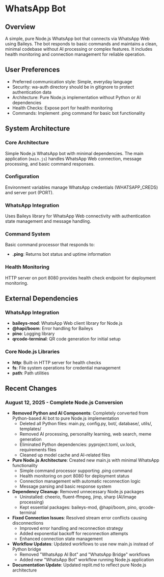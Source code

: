# WhatsApp Bot

## Overview
A simple, pure Node.js WhatsApp bot that connects via WhatsApp Web using Baileys. The bot responds to basic commands and maintains a clean, minimal codebase without AI processing or complex features. It includes health monitoring and connection management for reliable operation.

## User Preferences
- Preferred communication style: Simple, everyday language
- Security: wa-auth directory should be in gitignore to protect authentication data
- Architecture: Pure Node.js implementation without Python or AI dependencies
- Health Checks: Expose port for health monitoring
- Commands: Implement .ping command for basic bot functionality

## System Architecture
### Core Architecture
Simple Node.js WhatsApp bot with minimal dependencies. The main application (`main.js`) handles WhatsApp Web connection, message processing, and basic command responses.

### Configuration
Environment variables manage WhatsApp credentials (WHATSAPP_CREDS) and server port (PORT).

### WhatsApp Integration
Uses Baileys library for WhatsApp Web connectivity with authentication state management and message handling.

### Command System
Basic command processor that responds to:
- **.ping**: Returns bot status and uptime information

### Health Monitoring
HTTP server on port 8080 provides health check endpoint for deployment monitoring.

## External Dependencies
### WhatsApp Integration
- **baileys-mod**: WhatsApp Web client library for Node.js
- **@hapi/boom**: Error handling for Baileys
- **pino**: Logging library
- **qrcode-terminal**: QR code generation for initial setup

### Core Node.js Libraries
- **http**: Built-in HTTP server for health checks
- **fs**: File system operations for credential management
- **path**: Path utilities

## Recent Changes

### August 12, 2025 - Complete Node.js Conversion
- **Removed Python and AI Components**: Completely converted from Python-based AI bot to pure Node.js implementation
  - Deleted all Python files: main.py, config.py, bot/, database/, utils/, templates/
  - Removed AI processing, personality learning, web search, meme generation
  - Eliminated Python dependencies: pyproject.toml, uv.lock, requirements files
  - Cleaned up model cache and AI-related files
- **Pure Node.js Architecture**: Created new main.js with minimal WhatsApp functionality
  - Simple command processor supporting .ping command
  - Health monitoring on port 8080 for deployment status
  - Connection management with automatic reconnection logic
  - Message parsing and basic response system
- **Dependency Cleanup**: Removed unnecessary Node.js packages
  - Uninstalled: cheerio, fluent-ffmpeg, jimp, sharp (AI/image processing)
  - Kept essential packages: baileys-mod, @hapi/boom, pino, qrcode-terminal
- **Fixed Connection Issues**: Resolved stream error conflicts causing disconnections
  - Improved error handling and reconnection strategy
  - Added exponential backoff for reconnection attempts
  - Enhanced connection state management
- **Workflow Updates**: Updated workflows to use new main.js instead of Python bridge
  - Removed "WhatsApp AI Bot" and "WhatsApp Bridge" workflows
  - Added new "WhatsApp Bot" workflow running Node.js application
- **Documentation Update**: Updated replit.md to reflect pure Node.js architecture
